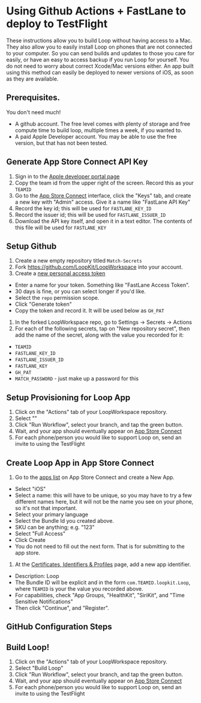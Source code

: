 # Using Github Actions + FastLane to deploy to TestFlight

These instructions allow you to build Loop without having access to a Mac. They also allow you to easily install Loop on phones that are not connected to your computer. So you can send builds and updates to those you care for easily, or have an easy to access backup if you run Loop for yourself. You do not need to worry about correct Xcode/Mac versions either. An app built using this method can easily be deployed to newer versions of iOS, as soon as they are available.

## Prerequisites.

You don't need much!

* A github account. The free level comes with plenty of storage and free compute time to build loop, multiple times a week, if you wanted to.
* A paid Apple Developer account. You may be able to use the free version, but that has not been tested.


## Generate App Store Connect API Key

1. Sign in to the [Apple developer portal page](https://developer.apple.com/account/resources/certificates/list)
1. Copy the team id from the upper right of the screen. Record this as your `TEAMID`
1. Go to the [App Store Connect](https://appstoreconnect.apple.com/access/api) interface, click the "Keys" tab, and create a new key with "Admin" access. Give it a name like "FastLane API Key"
1. Record the key id; this will be used for `FASTLANE_KEY_ID`
1. Record the issuer id; this will be used for `FASTLANE_ISSUER_ID`
1. Download the API key itself, and open it in a text editor. The contents of this file will be used for `FASTLANE_KEY`

## Setup Github
1. Create a new empty repository titled `Match-Secrets`
1. Fork https://github.com/LoopKit/LoopWorkspace into your account.
1. Create a [new personal access token](https://github.com/settings/tokens/new)
  * Enter a name for your token. Something like "FastLane Access Token".
  * 30 days is fine, or you can select longer if you'd like.
  * Select the `repo` permission scope.
  * Click "Generate token"
  * Copy the token and record it. It will be used below as `GH_PAT`
1. In the forked LoopWorkspace repo, go to Settings -> Secrets -> Actions
1. For each of the following secrets, tap on "New repository secret", then add the name of the secret, along with the value you recorded for it:
  * `TEAMID`
  * `FASTLANE_KEY_ID`
  * `FASTLANE_ISSUER_ID`
  * `FASTLANE_KEY`
  * `GH_PAT`
  * `MATCH_PASSWORD` - just make up a password for this

## Setup Provisioning for Loop App

1. Click on the "Actions" tab of your LoopWorkspace repository.
1. Select ""
1. Click "Run Workflow", select your branch, and tap the green button.
1. Wait, and your app should eventually appear on [App Store Connect](https://appstoreconnect.apple.com/apps)
1. For each phone/person you would like to support Loop on, send an invite to using the TestFlight 

## Create Loop App in App Store Connect

1. Go to the [apps list](https://appstoreconnect.apple.com/apps) on App Store Connect and create a New App.
  * Select "iOS"
  * Select a name: this will have to be unique, so you may have to try a few different names here, but it will not be the name you see on your phone, so it's not that important.
  * Select your primary language
  * Select the Bundle Id you created above.
  * SKU can be anything; e.g. "123"
  * Select "Full Access"
  * Click Create
  * You do not need to fill out the next form. That is for submitting to the app store.

1. At the [Certificates, Identifiers & Profiles](https://developer.apple.com/account/resources/identifiers/bundleId/add/bundle) page, add a new app identifier.
  * Description: Loop
  * The Bundle ID will be explicit and in the form `com.TEAMID.loopkit.Loop`, where `TEAMID` is your the value you recorded above.
  * For capabilities, check "App Groups, "HealthKit", "SiriKit", and "Time Sensitive Notifications"
  * Then click "Continue", and "Register".

## GitHub Configuration Steps


## Build Loop!

1. Click on the "Actions" tab of your LoopWorkspace repository.
1. Select "Build Loop"
1. Click "Run Workflow", select your branch, and tap the green button.
1. Wait, and your app should eventually appear on [App Store Connect](https://appstoreconnect.apple.com/apps)
1. For each phone/person you would like to support Loop on, send an invite to using the TestFlight 